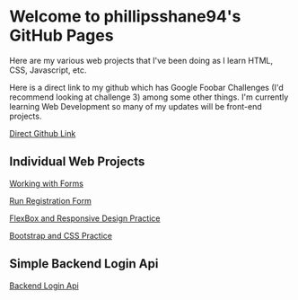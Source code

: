 # Welcome to phillipsshane94's GitHub Pages

Here are my various web projects that I've been doing as I learn HTML, CSS, Javascript, etc. 

Here is a direct link to my github which has Google Foobar Challenges (I'd recommend looking at challenge 3) among some other things.  I'm currently learning Web Development so many of my updates will be front-end projects. 

[Direct Github Link](https://github.com/phillipsshane94)

## Individual Web Projects

[Working with Forms](https://phillipsshane94.github.io/SinglePages/forms.html)

[Run Registration Form](https://phillipsshane94.github.io/SinglePages/raceRegistrationFormPractice.html)

[FlexBox and Responsive Design Practice](https://phillipsshane94.github.io/PricingPanelWebpage/index.html)

[Bootstrap and CSS Practice](https://phillipsshane94.github.io/MuseumOfCandyWebpage/index.html)

## Simple Backend Login Api

[Backend Login Api](https://github.com/phillipsshane94/backend_login_api)

